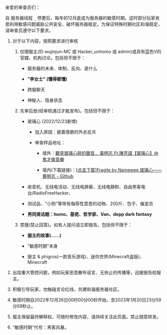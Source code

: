 亲爱的审查员们：

自 服务器线程 `_` 停更后，每年的12月底成为服务器的敏感时期。这时部分玩家肯恩利用敏感问题威胁公共安全、破坏服务器稳定。为保证特殊时期社区和谐稳定，请审查员遵守以下要求。

1. 对于以下内容，按照要求进行审核

    1. 仅限服主(ID wujinjun-MC 或 Hacker_unhomo 或 admin)或具有蓝色V的官媒、机构讨论。包括但不限于：

        * 服务器的未来、体制、反向、是什么

        * **"李女士" (懂得都懂)**

        * 跨服聊天

        * 神秘人、隐身状态

    2. 先审后放(经审核通过才能发布)。包括但不限于：

        * 玻璃心 (2022/12/23新增)

            * 加入原因：披着情歌的外衣反共

            * 审查样品地址：

                * 墙外：[聽見玻璃心碎的聲音... 黃明志 Ft.陳芳語【玻璃心】@鬼才做音樂](https://m.youtube.com/watch?v=-Rp7UPbhErE)

                * 墙内(下载链接)：[[点击下载]Fragile by Namewee 玻璃心——黄明志 - Github](https://github.com/TrumpXi/GlassHeart/releases/download/video/Glass-Heart-Namewee-2021-1080p.mp4)

        * 收音机、无线电活动、无线电屏蔽、无线电静默、自由黑客电台/RadioFreeHacker、

        * 测试品、"小狗"等带有侮辱性意思的动物、200斤、包子、催逝员

        * **男同类话题：homo、基佬、哲学家、Van、depp dark fantasy**

    3. 禁搜(禁止回答)。如有人提问请立即报告。包括但不限于：

        * **服主的故事(……)**

        * "敏感时期"本身

        * 服主 & phigros(一款音乐游戏)、迷你世界(Minecraft盗版)、Minecraft

2. 出现重大管控问题，例如玩家恶意散布谣言、无休止的传播等，迅嫂报告给服主。

3. 积极引导玩家，勿触碰言论红线，共建和谐服务器社区。

4. 敏感时期自2022年12月26日00时00分00秒开始，至2023年1月20日23分59分59秒止。

5. 服主保留最终解释权，可随时修改内容，请持续关注此页面。禁止随意转发。

6. “敏感时期”代号：黑客风暴。

